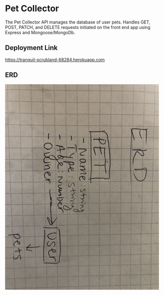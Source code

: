 # Pet Collector
The Pet Collector API manages the database of user pets. Handles GET, POST, PATCH, and DELETE requests initiated on the front end app using Express and Mongoose/MongoDb.

## Deployment Link
https://tranquil-scrubland-68284.herokuapp.com

## ERD
![ERD](./IMG_4049.jpg)
